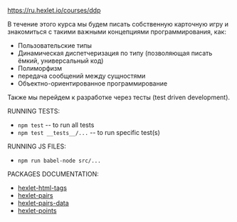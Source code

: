 https://ru.hexlet.io/courses/ddp

В течение этого курса мы будем писать собственную карточную игру и знакомиться с такими важными концепциями программирования, как:

* Пользовательские типы
* Динамическая диспетчеризация по типу (позволяющая писать ёмкий, универсальный код)
* Полиморфизм
* передача сообщений между сущностями
* Объектно-ориентированное программирование

Также мы перейдем к разработке через тесты (test driven development).

RUNNING TESTS:
* `npm test` -- to run all tests
* `npm test __tests__/...` -- to run specific test(s)

RUNNING JS FILES:
* `npm run babel-node src/...`


PACKAGES DOCUMENTATION:
* [hexlet-html-tags](https://github.com/hexlet-components/js-html-tags/tree/master/docs)
* [hexlet-pairs](https://github.com/hexlet-components/js-pairs/tree/master/docs)
* [hexlet-pairs-data ](https://github.com/hexlet-components/js-pairs-data/tree/master/docs)
* [hexlet-points](https://github.com/hexlet-components/js-points/tree/master/docs)
